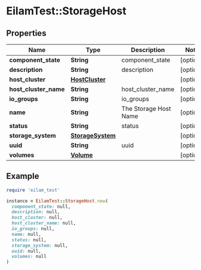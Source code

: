 # EilamTest::StorageHost

## Properties

| Name | Type | Description | Notes |
| ---- | ---- | ----------- | ----- |
| **component_state** | **String** | component_state | [optional] |
| **description** | **String** | description | [optional] |
| **host_cluster** | [**HostCluster**](HostCluster.md) |  | [optional] |
| **host_cluster_name** | **String** | host_cluster_name | [optional] |
| **io_groups** | **String** | io_groups | [optional] |
| **name** | **String** | The Storage Host Name | [optional] |
| **status** | **String** | status | [optional] |
| **storage_system** | [**StorageSystem**](StorageSystem.md) |  | [optional] |
| **uuid** | **String** | uuid | [optional] |
| **volumes** | [**Volume**](Volume.md) |  | [optional] |

## Example

```ruby
require 'eilam_test'

instance = EilamTest::StorageHost.new(
  component_state: null,
  description: null,
  host_cluster: null,
  host_cluster_name: null,
  io_groups: null,
  name: null,
  status: null,
  storage_system: null,
  uuid: null,
  volumes: null
)
```

